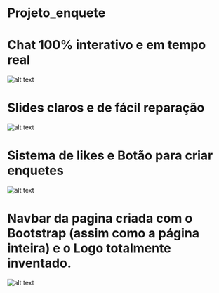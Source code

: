 # Projeto_enquete
# Chat 100% interativo e em tempo real
![alt text](https://imgur.com/F1Vs4p8.png)
# Slides claros e de fácil reparação
![alt text](https://imgur.com/V9XRnYq.png)
# Sistema de likes e Botão para criar enquetes
![alt text](https://imgur.com/hnvKYV5.png)
# Navbar da pagina criada com o Bootstrap (assim como a página inteira) e o Logo totalmente inventado.
![alt text](https://imgur.com/1s3CxnT.png)
